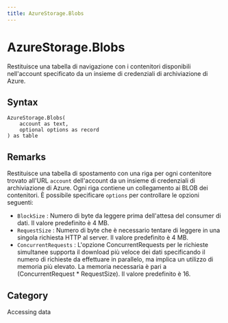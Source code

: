 ```yaml
---
title: AzureStorage.Blobs
---
```


# AzureStorage.Blobs


Restituisce una tabella di navigazione con i contenitori disponibili nell&#39;account specificato da un insieme di credenziali di archiviazione di Azure.


## Syntax

```powerquery
AzureStorage.Blobs(
    account as text,
    optional options as record
) as table
```


## Remarks

Restituisce una tabella di spostamento con una riga per ogni contenitore trovato all'URL <code>account</code> dell'account da un insieme di credenziali di archiviazione di Azure. Ogni riga contiene un collegamento ai BLOB dei contenitori. È possibile specificare <code>options</code> per controllare le opzioni seguenti:    <ul><li><code>BlockSize</code> : Numero di byte da leggere prima dell&#39;attesa del consumer di dati. Il valore predefinito &#232; 4 MB.</li><li><code>RequestSize</code> : Numero di byte che &#232; necessario tentare di leggere in una singola richiesta HTTP al server. Il valore predefinito &#232; 4 MB.</li><li><code>ConcurrentRequests</code> : L&#39;opzione ConcurrentRequests per le richieste simultanee supporta il download pi&#249; veloce dei dati specificando il numero di richieste da effettuare in parallelo, ma implica un utilizzo di memoria pi&#249; elevato. La memoria necessaria &#232; pari a (ConcurrentRequest \* RequestSize). Il valore predefinito &#232; 16.</li></ul>



## Category
Accessing data
